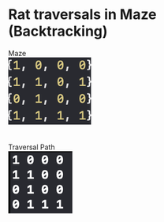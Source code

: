 # Rat traversals in Maze (Backtracking)
Maze</br>
<img src="https://github.com/zxspring21/dataStructure/blob/master/AlgoDataStructurePrac/RatInMaze/RatInMaze/1.png"></br></br></br>
Traversal Path</br>
<img src="https://github.com/zxspring21/dataStructure/blob/master/AlgoDataStructurePrac/RatInMaze/RatInMaze/0.png"></br>
